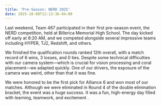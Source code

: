 ```yaml
---
title: 'Pre-Season: NERD 2025'
date: 2025-10-08T12:13:36-04:00
---
```


Last weekend, Team 467 participated in their first pre-season event, the NERD competition, held at Billerica Memorial High School. The day kicked off early at 8:20 AM, and we competed alongside several impressive teams including HYPER, TJ2, Redshift, and others.

We finished the qualification rounds ranked 12th overall, with a match record of 6 wins, 3 losses, and 0 ties. Despite some technical difficulties with our camera system—which is crucial for vision processing and coral placement—we adapted quickly. One of our drivers, the exposure of the camera was weird, other than that it was fine.

We were honored to be the first pick for Alliance 6 and won most of our matches. Although we were eliminated in Round 4 of the double elimination bracket, the event was a huge success. It was a fun, high-energy day filled with learning, teamwork, and excitement    .
